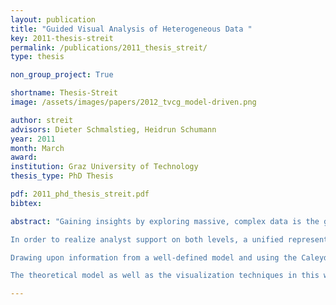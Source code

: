 ```yaml
---
layout: publication
title: "Guided Visual Analysis of Heterogeneous Data "
key: 2011-thesis-streit
permalink: /publications/2011_thesis_streit/
type: thesis

non_group_project: True

shortname: Thesis-Streit
image: /assets/images/papers/2012_tvcg_model-driven.png

author: streit
advisors: Dieter Schmalstieg, Heidrun Schumann
year: 2011
month: March
award: 
institution: Graz University of Technology
thesis_type: PhD Thesis

pdf: 2011_phd_thesis_streit.pdf
bibtex: 

abstract: "Gaining insights by exploring massive, complex data is the grand challenge of Visual Analytics - the science of analytical reasoning. As heterogeneous data from different sources is being increasingly linked, it becomes difficult for users to understand how the data is connected, to identify what means are suitable to analyze a given data set, or to find out how to proceed for achieving a given analysis task. The analyst support a user needs is twofold: first, the analyst needs to be oriented within the information landscape - orientation support; and secondly, with orientation as a prerequisite, the user can be guided towards a specific analysis goal by following concrete recommended steps - guidance support. 

In order to realize analyst support on both levels, a unified representation of the knowledge about the infrastructure and the workflow to be performed is required. This dissertation proposes a new model-driven design process that effectively co-designs aspects of data, view, analytics and tasks. A workflow, composed of individual tasks, is used as a trajectory through data, interactive views and computational tools. 

Drawing upon information from a well-defined model and using the Caleydo visualization framework as infrastructure, this thesis introduces novel visualization techniques that are targeted at assisting users in terms of orientation. With this focus, three novel techniques are proposed - the Matchmaker, the Jukebox and the Bucket - all of which particularly address orientation support in the classic setups of visual analysis systems where one or multiple data sets are loaded in a multi-view system. The techniques presented rely on visual links as an additional visual cue - making the relations within and between the data sets more explicit. In addition to these traditional setups, further setup characteristics are discussed: first, a system that is targeted at orientation support in an analysis that spans multiple existing applications; and secondly, the analysis of heterogeneous data in a collaborative scenario. This thesis concludes with the Stack'n'flip system that utilizes the information captured in the model for realizing comprehensive analyst support on both support levels: orientation and guidance. 

The theoretical model as well as the visualization techniques in this work are motivated and demonstrated by means of real world data from the biomedical domain."

---
```


